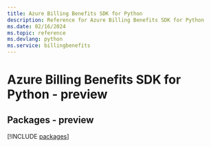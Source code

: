 ```yaml
---
title: Azure Billing Benefits SDK for Python
description: Reference for Azure Billing Benefits SDK for Python
ms.date: 02/16/2024
ms.topic: reference
ms.devlang: python
ms.service: billingbenefits
---
```

# Azure Billing Benefits SDK for Python - preview
## Packages - preview
[!INCLUDE [packages](billing-benefits-index.md)]